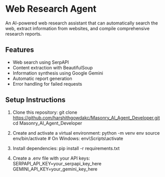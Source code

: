 # Web Research Agent

An AI-powered web research assistant that can automatically search the web, extract information from websites, and compile comprehensive research reports.

## Features

- Web search using SerpAPI
- Content extraction with BeautifulSoup
- Information synthesis using Google Gemini
- Automatic report generation
- Error handling for failed requests

## Setup Instructions

1. Clone this repository:
    git clone https://github.com/harshithgowdakc/Masonry_AI_Agent_Developer.git
    cd Masonry_AI_Agent_Developer 

2. Create and activate a virtual environment:
    python -m venv env
    source env/bin/activate  # On Windows: env\Scripts\activate


3. Install dependencies:
    pip install -r requirements.txt


4. Create a .env file with your API keys:
    SERPAPI_API_KEY=your_serpapi_key_here
    GEMINI_API_KEY=your_gemini_key_here